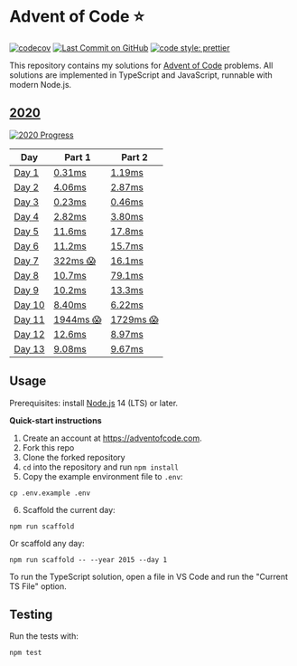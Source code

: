 # Advent of Code ⭐️

[![codecov](https://codecov.io/gh/ATholin/advent-of-code/branch/main/graph/badge.svg?token=PNV507325B)](https://codecov.io/gh/ATholin/advent-of-code)
[![Last Commit on GitHub](https://img.shields.io/github/last-commit/ATholin/advent-of-code.svg)](https://github.com/ATholin/advent-of-code)
[![code style: prettier](https://img.shields.io/badge/code_style-prettier-ff69b4.svg)](https://github.com/prettier/prettier)

This repository contains my solutions for [Advent of Code](https://adventofcode.com) problems. All solutions are implemented in TypeScript and JavaScript, runnable with modern Node.js.

## [2020](https://adventofcode.com/2020/)

[![2020 Progress](https://img.shields.io/static/v1?label=AoC%202020&message=13/25&color=orange)](./src/2020/)

<!-- markdownlint-disable MD013 -->

| Day                      | Part 1                              | Part 2                              |
| ------------------------ | ----------------------------------- | ----------------------------------- |
| [Day 1](./src/2020/01/)  | [0.31ms](./src/2020/01/index.ts)    | [1.19ms](./src/2020/01/index.ts)    |
| [Day 2](./src/2020/02/)  | [4.06ms](./src/2020/02/index.ts)    | [2.87ms](./src/2020/02/index.ts)    |
| [Day 3](./src/2020/03/)  | [0.23ms](./src/2020/03/index.ts)    | [0.46ms](./src/2020/03/index.ts)    |
| [Day 4](./src/2020/04/)  | [2.82ms](./src/2020/04/index.ts)    | [3.80ms](./src/2020/04/index.ts)    |
| [Day 5](./src/2020/05/)  | [11.6ms](./src/2020/05/index.ts)    | [17.8ms](./src/2020/05/index.ts)    |
| [Day 6](./src/2020/06/)  | [11.2ms](./src/2020/06/index.ts)    | [15.7ms](./src/2020/06/index.ts)    |
| [Day 7](./src/2020/07/)  | [322ms 😱](./src/2020/07/index.ts)  | [16.1ms](./src/2020/07/index.ts)    |
| [Day 8](./src/2020/08/)  | [10.7ms](./src/2020/08/index.ts)    | [79.1ms](./src/2020/08/index.ts)    |
| [Day 9](./src/2020/09/)  | [10.2ms](./src/2020/09/index.ts)    | [13.3ms](./src/2020/09/index.ts)    |
| [Day 10](./src/2020/10/) | [8.40ms](./src/2020/10/index.ts)    | [6.22ms](./src/2020/10/index.ts)    |
| [Day 11](./src/2020/11/) | [1944ms 😱](./src/2020/11/index.ts) | [1729ms 😱](./src/2020/11/index.ts) |
| [Day 12](./src/2020/12/) | [12.6ms](./src/2020/12/index.ts)    | [8.97ms](./src/2020/12/index.ts)    |
| [Day 13](./src/2020/13/) | [9.08ms](./src/2020/13/index.ts)    | [9.67ms](./src/2020/13/index.ts)    |

## Usage

Prerequisites: install [Node.js](https://nodejs.org) 14 (LTS) or later.

**Quick-start instructions**

1. Create an account at https://adventofcode.com.
2. Fork this repo
3. Clone the forked repository
4. `cd` into the repository and run `npm install`
5. Copy the example environment file to `.env`:
```
cp .env.example .env
```

6. Scaffold the current day:
```
npm run scaffold
```
Or scaffold any day:
```
npm run scaffold -- --year 2015 --day 1
```

To run the TypeScript solution, open a file in VS Code and run the "Current TS File" option.

## Testing

Run the tests with:

```
npm test
```